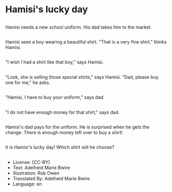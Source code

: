 # Hamisi's lucky day

##
Hamisi needs a new
school uniform. His dad
takes him to the
market.

##
Hamisi sees a boy
wearing a beautiful
shirt. "That is a very
fine shirt," thinks
Hamisi.

##
"I wish I had a shirt like
that boy," says Hamisi.

##
"Look, she is selling
those special shirts,"
says Hamisi. "Dad,
please buy one for me,"
he asks.

##
"Hamisi, I have to buy
your uniform," says
dad.

##
"I do not have enough
money for that shirt,"
says dad.

##
Hamisi's dad pays for
the uniform. He is
surprised when he gets
the change. There is
enough money left over
to buy a shirt!

##
It is Hamisi's lucky day!
Which shirt will he
choose?

##
* License: [CC-BY]
* Text: Adelheid Marie Bwire
* Illustration: Rob Owen
* Translated By: Adelheid Marie Bwire
* Language: en
